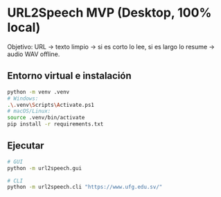 # URL2Speech MVP (Desktop, 100% local)

Objetivo: URL → texto limpio → si es corto lo lee, si es largo lo resume → audio WAV offline.

## Entorno virtual e instalación
```bash
python -m venv .venv
# Windows:
.\.venv\Scripts\Activate.ps1
# macOS/Linux:
source .venv/bin/activate
pip install -r requirements.txt
```

## Ejecutar
```bash
# GUI
python -m url2speech.gui

# CLI
python -m url2speech.cli "https://www.ufg.edu.sv/"
```
